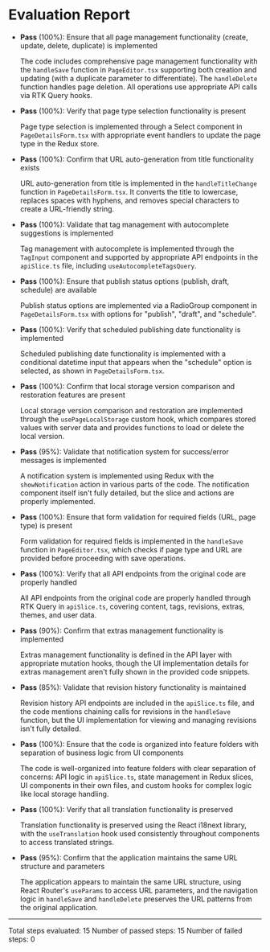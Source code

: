 # Evaluation Report

- **Pass** (100%): Ensure that all page management functionality (create, update, delete, duplicate) is implemented

    The code includes comprehensive page management functionality with the `handleSave` function in `PageEditor.tsx` supporting both creation and updating (with a duplicate parameter to differentiate). The `handleDelete` function handles page deletion. All operations use appropriate API calls via RTK Query hooks.

- **Pass** (100%): Verify that page type selection functionality is present

    Page type selection is implemented through a Select component in `PageDetailsForm.tsx` with appropriate event handlers to update the page type in the Redux store.

- **Pass** (100%): Confirm that URL auto-generation from title functionality exists

    URL auto-generation from title is implemented in the `handleTitleChange` function in `PageDetailsForm.tsx`. It converts the title to lowercase, replaces spaces with hyphens, and removes special characters to create a URL-friendly string.

- **Pass** (100%): Validate that tag management with autocomplete suggestions is implemented

    Tag management with autocomplete is implemented through the `TagInput` component and supported by appropriate API endpoints in the `apiSlice.ts` file, including `useAutocompleteTagsQuery`.

- **Pass** (100%): Ensure that publish status options (publish, draft, schedule) are available

    Publish status options are implemented via a RadioGroup component in `PageDetailsForm.tsx` with options for "publish", "draft", and "schedule".

- **Pass** (100%): Verify that scheduled publishing date functionality is implemented

    Scheduled publishing date functionality is implemented with a conditional datetime input that appears when the "schedule" option is selected, as shown in `PageDetailsForm.tsx`.

- **Pass** (100%): Confirm that local storage version comparison and restoration features are present

    Local storage version comparison and restoration are implemented through the `usePageLocalStorage` custom hook, which compares stored values with server data and provides functions to load or delete the local version.

- **Pass** (95%): Validate that notification system for success/error messages is implemented

    A notification system is implemented using Redux with the `showNotification` action in various parts of the code. The notification component itself isn't fully detailed, but the slice and actions are properly implemented.

- **Pass** (100%): Ensure that form validation for required fields (URL, page type) is present

    Form validation for required fields is implemented in the `handleSave` function in `PageEditor.tsx`, which checks if page type and URL are provided before proceeding with save operations.

- **Pass** (100%): Verify that all API endpoints from the original code are properly handled

    All API endpoints from the original code are properly handled through RTK Query in `apiSlice.ts`, covering content, tags, revisions, extras, themes, and user data.

- **Pass** (90%): Confirm that extras management functionality is implemented

    Extras management functionality is defined in the API layer with appropriate mutation hooks, though the UI implementation details for extras management aren't fully shown in the provided code snippets.

- **Pass** (85%): Validate that revision history functionality is maintained

    Revision history API endpoints are included in the `apiSlice.ts` file, and the code mentions chaining calls for revisions in the `handleSave` function, but the UI implementation for viewing and managing revisions isn't fully detailed.

- **Pass** (100%): Ensure that the code is organized into feature folders with separation of business logic from UI components

    The code is well-organized into feature folders with clear separation of concerns: API logic in `apiSlice.ts`, state management in Redux slices, UI components in their own files, and custom hooks for complex logic like local storage handling.

- **Pass** (100%): Verify that all translation functionality is preserved

    Translation functionality is preserved using the React i18next library, with the `useTranslation` hook used consistently throughout components to access translated strings.

- **Pass** (95%): Confirm that the application maintains the same URL structure and parameters

    The application appears to maintain the same URL structure, using React Router's `useParams` to access URL parameters, and the navigation logic in `handleSave` and `handleDelete` preserves the URL patterns from the original application.

---

Total steps evaluated: 15
Number of passed steps: 15
Number of failed steps: 0